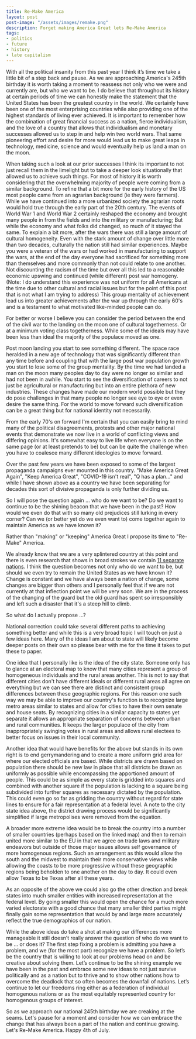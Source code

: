 ```yaml
---
title: Re-Make America
layout: post
post-image: "/assets/images/remake.png"
description: Forget making America Great lets Re-Make America
tags:
- politics
- future
- history
- late capitalism
---
```


With all the political insanity from this past year I think it’s time we take a little bit of a step back and pause. As we are approaching America's 245th birthday it is worth taking a moment to reassess not only who we were and currently are, but who we want to be. I do believe that throughout its history at certain periods of time we can honestly make the statement that the United States has been the greatest country in the world. We certainly have been one of the most enterprising countries while also providing one of the highest standards of living ever achieved. It is important to remember how the combination of great financial success as a nation, fierce individualism, and the love of a country that allows that individualism and monetary successes allowed us to step in and help win two world wars. That same pioneering effort and desire for more would lead us to make great leaps in technology, medicine, science and would eventually help us land a man on the moon.

When taking such a look at our prior successes I think its important to not just recall them in the limelight but to take a deeper look situationally that allowed us to achieve such things. For most of history it is worth considering that the overwhelming majority of people were coming from a similar background. To refine that a bit more for the early history of the US most people came from an agrarian background (ie they were farmers). While we have continued into a more urbanized society the agrarian roots would hold true through the early part of the 20th century. The events of World War 1 and World War 2 certainly reshaped the economy and brought many people in from the fields and into the military or manufacturing; But while the economy and what folks did changed, so much of it stayed the same. To explain a bit more, after the wars there was still a large amount of cultural homogeneity. Even with the stark amount of change over little more than two decades, culturally the nation still had similar experiences. Maybe you were a veteran of the wars or had worked in manufacturing to support the wars, at the end of the day everyone had sacrificed for something more than themselves and more commonly than not could relate to one another. Not discounting the racism of the time but over all this led to a reasonable economic upswing and continued (while different) post war homogeny. (Note: I do understand this experience was not uniform for all Americans at the time due to other cultural and racial issues but for the point of this post that is not what I am trying to address) This group mentality of achievement lead us into greater achievements after the war up through the early 60's and is a testament to what motivated like-minded people can do. 

For better or worse I believe you can consider the period between the end of the civil war to the landing on the moon one of cultural togetherness. Or at a minimum voting class togetherness. While some of the ideals may have been less than ideal the majority of the populace moved as one. 

Post moon landing you start to see something different. The space race heralded in a new age of technology that was significantly different than any time before and coupling that with the large post war population growth you start to lose some of the group mentality. By the time we had landed a man on the moon many peoples day to day were no longer so similar and had not been in awhile. You start to see the diversification of careers to not just be agricultural or manufacturing but into an entire plethora of new industries. These changes have made our modern world possible but they do pose challenges in that many people no longer see eye to eye or even desire the same thing. For the world to move forward such diversification can be a great thing but for national identity not necessarily.

From the early 70's on forward I'm certain that you can easily bring to mind many of the political disagreements, protests and other major national events that demonstrate we now live in a world of conflicting views and differing opinions. It's somewhat easy to live life when everyone is on the same page (or at least pretends to be) but can be quite the challenge when you have to coalesce many different ideologies to move forward.

Over the past few years we have been exposed to some of the largest propaganda campaigns ever mounted in this country. "Make America Great Again", "Keep America Great", "COVID-19 isn't real", "Q has a plan..." and while I have shown above as a country we have been separating for decades this sort of divisive propaganda is only further dividing us.

So I will pose the question again ... who do we want to be? Do we want to continue to be the shining beacon that we have been in the past? How would we even do that with so many old prejudices still lurking in every corner? Can we (or better yet do we even want to) come together again to maintain America as we have known it?

Rather than "making" or "keeping" America Great I propose its time to "Re-Make" America. 

We already know that we are a very splintered country at this point and there is even research that shows in broad strokes we contain [11 separate nations](https://www.businessinsider.com/regional-differences-united-states-2018-1). I think the question becomes not only who do we want to be, but should we even try to remain the United States as we have known it? Change is constant and we have always been a nation of change, some changes are bigger than others and I personally feel that if we are not currently at that inflection point we will be very soon. We are in the process of the changing of the guard but the old guard has spent so irresponsibly and left such a disaster that it's a steep hill to climb.

So what do I actually propose ...?

National correction could take several different paths to achieving something better and while this is a very broad topic I will touch on just a few ideas here. Many of the ideas I am about to state will likely become deeper posts on their own so please bear with me for the time it takes to put these to paper.

One idea that I personally like is the idea of the city state. Someone only has to glance at an electoral map to know that many cities represent a group of homogeneous individuals and the rural areas another. This is not to say that different cities don't have different ideals or different rural areas all agree on everything but we can see there are distinct and consistent group differences between these geographic regions. For this reason one such way we may be able to improve our country's function is to recognize large metro areas similar to states and allow for cities to have their own senate and house seats. By recognizing cities in a similar capacity to states yet separate it allows an appropriate separation of concerns between urban and rural communities. It keeps the larger populace of the city from inappropriately swinging votes in rural areas and allows rural electees to better focus on issues in their local community.

Another idea that would have benefits for the above but stands in its own right is to end gerrymandering and to create a more uniform grid area for where our elected officials are based. While districts are drawn based on population there should be new law in place that all districts be drawn as uniformly as possible while encompassing the apportioned amount of people. This could be as simple as every state is gridded into squares and combined with another square if the population is lacking to a square being subdivided into further squares as necessary dictated by the population. This could even go so far as gridding the country without regard for state lines to ensure for a fair representation at a federal level. A note to the city state idea above, the district drawing process would be significantly simplified if large metropolises were removed from the equation.

A broader more extreme idea would be to break the country into a number of smaller countries (perhaps based on the linked map) and then to remain united more similar to the EU in that we agree on trade laws and military endeavors but outside of those major issues allows self governance of more homogenous regions. Such an arrangement as this would allow the south and the midwest to maintain their more conservative views while allowing the coasts to be more progressive without these geographic regions being beholden to one another on the day to day. It could even allow Texas to be Texas after all these years.

As an opposite of the above we could also go the other direction and break states into much smaller entities with increased representation at the federal level. By going smaller this would open the chance for a much more varied electorate with a good chance that many smaller third parties might finally gain some representation that would by and large more accurately reflect the true demographics of our nation. 

While the above ideas do take a shot at making our differences more manageable it still doesn’t really answer the question of who do we want to be ... or does it? The first step fixing a problem is admitting you have a problem, and we (for the most part) recognize we have a problem. So let’s be the country that is willing to look at our problems head on and be creative about solving them. Let’s continue to be the shining example we have been in the past and embrace some new ideas to not just survive politically and as a nation but to thrive and to show other nations how to overcome the deadlock that so often becomes the downfall of nations. Let’s continue to let our freedoms ring either as a federation of individual homogenous nations or as the most equitably represented country for homogenous groups of interest.

So as we approach our national 245th birthday we are creaking at the seams. Let's pause for a moment and consider how we can embrace the change that has always been a part of the nation and continue growing. Let's Re-Make America. Happy 4th of July.



















